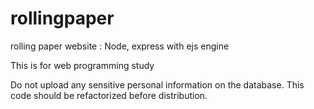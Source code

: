 # rollingpaper

rolling paper website : Node, express with ejs engine

This is for web programming study

Do not upload any sensitive personal information on the database.
This code should be refactorized before distribution.
